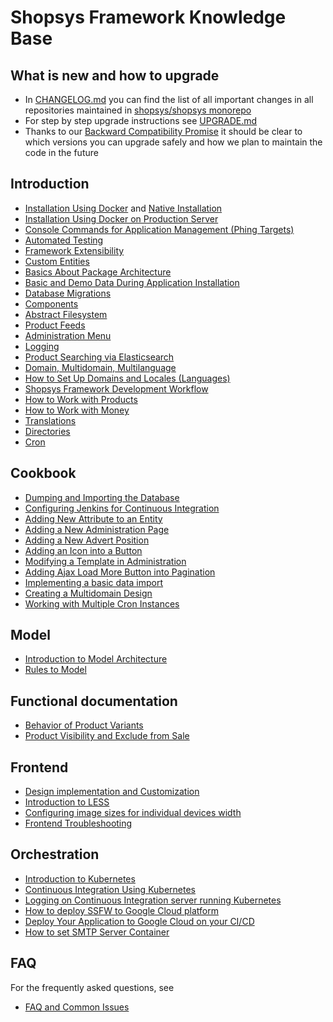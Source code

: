 # Shopsys Framework Knowledge Base

## What is new and how to upgrade
* In [CHANGELOG.md](../CHANGELOG.md) you can find the list of all important changes in all repositories maintained in [shopsys/shopsys monorepo](https://github.com/shopsys/shopsys/)
* For step by step upgrade instructions see [UPGRADE.md](../UPGRADE.md)
* Thanks to our [Backward Compatibility Promise](/docs/contributing/backward-compatibility-promise.md) it should be clear to which versions you can upgrade safely and how we plan to maintain the code in the future

## Introduction
* [Installation Using Docker](installation/installation-using-docker.md) and [Native Installation](installation/native-installation.md)
* [Installation Using Docker on Production Server](installation/installation-using-docker-on-production-server.md)
* [Console Commands for Application Management (Phing Targets)](./introduction/console-commands-for-application-management-phing-targets.md)
* [Automated Testing](./introduction/automated-testing.md)
* [Framework Extensibility](introduction/framework-extensibility.md)
* [Custom Entities](introduction/custom-entities.md)
* [Basics About Package Architecture](./introduction/basics-about-package-architecture.md)
* [Basic and Demo Data During Application Installation](introduction/basic-and-demo-data-during-application-installation.md)
* [Database Migrations](./introduction/database-migrations.md)
* [Components](./introduction/components.md)
* [Abstract Filesystem](./introduction/abstract-filesystem.md)
* [Product Feeds](./introduction/product-feeds.md)
* [Administration Menu](./introduction/administration-menu.md)
* [Logging](./introduction/logging.md)
* [Product Searching via Elasticsearch](./introduction/product-search-via-elasticsearch.md)
* [Domain, Multidomain, Multilanguage](./introduction/domain-multidomain-multilanguage.md)
* [How to Set Up Domains and Locales (Languages)](./introduction/how-to-set-up-domains-and-locales.md)
* [Shopsys Framework Development Workflow](introduction/shopsys-framework-development-workflow.md)
* [How to Work with Products](./introduction/how-to-work-with-products.md)
* [How to Work with Money](./introduction/how-to-work-with-money.md)
* [Translations](./introduction/translations.md)
* [Directories](./introduction/directories.md)
* [Cron](./introduction/cron.md)

## Cookbook
* [Dumping and Importing the Database](./cookbook/dumping-and-importing-the-database.md)
* [Configuring Jenkins for Continuous Integration](./cookbook/jenkins-configuration.md)
* [Adding New Attribute to an Entity](./cookbook/adding-new-attribute-to-an-entity.md)
* [Adding a New Administration Page](./cookbook/adding-a-new-administration-page.md)
* [Adding a New Advert Position](./cookbook/adding-a-new-advert-position.md)
* [Adding an Icon into a Button](./cookbook/adding-an-icon-into-a-button.md)
* [Modifying a Template in Administration](./cookbook/modifying-a-template-in-administration.md)
* [Adding Ajax Load More Button into Pagination](./cookbook/adding-ajax-load-more-button-into-pagination.md)
* [Implementing a basic data import](./cookbook/basic-data-import.md)
* [Creating a Multidomain Design](./cookbook/creating-a-multidomain-design.md)
* [Working with Multiple Cron Instances](./cookbook/working-with-multiple-cron-instances.md)

## Model
* [Introduction to Model Architecture](./model/introduction-to-model-architecture.md)
* [Rules to Model](./model/rules-to-model.md)

## Functional documentation
* [Behavior of Product Variants](./functional/behavior-of-product-variants.md)
* [Product Visibility and Exclude from Sale](./functional/product-visibility-and-exclude-from-sale.md)

## Frontend
* [Design implementation and Customization](./frontend/design-implementation-and-customization.md)
* [Introduction to LESS](./frontend/introduction-to-less.md)
* [Configuring image sizes for individual devices width](./frontend/configuring-image-sizes-for-individual-devices-width.md)
* [Frontend Troubleshooting](./frontend/frontend-troubleshooting.md)

## Orchestration
* [Introduction to Kubernetes](/docs/kubernetes/introduction-to-kubernetes.md)
* [Continuous Integration Using Kubernetes](/docs/kubernetes/continuous-integration-using-kubernetes.md)
* [Logging on Continuous Integration server running Kubernetes](/docs/kubernetes/logging-on-continuous-integration-server-running-kubernetes.md)
* [How to deploy SSFW to Google Cloud platform](/docs/kubernetes/how-to-deploy-ssfw-to-google-cloud-platform.md)
* [Deploy Your Application to Google Cloud on your CI/CD](/docs/kubernetes/deploy-your-application-to-google-cloud-on-your-ci-cd.md)
* [How to set SMTP Server Container](/docs/kubernetes/how-to-set-smtp-server-container.md)

## FAQ
For the frequently asked questions, see
* [FAQ and Common Issues](./introduction/faq-and-common-issues.md)

